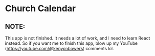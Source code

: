 # Church Calendar
 
## NOTE:
This app is not finished. It needs a lot of work, and I need to learn React instead. So if you want me to finish this app, blow up my YouTube (https://youtube.com/@kenyonbowers) comments lol.